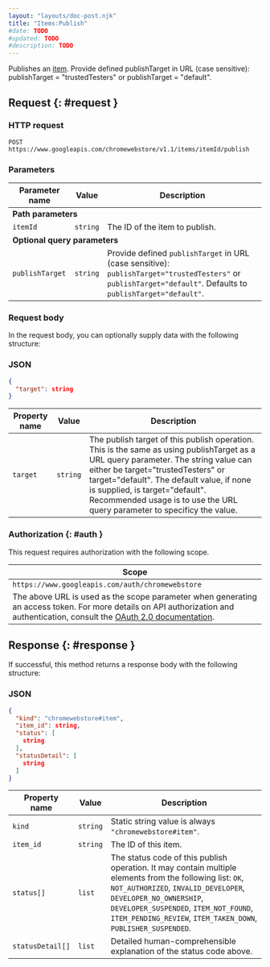```yaml
---
layout: "layouts/doc-post.njk"
title: "Items:Publish"
#date: TODO
#updated: TODO
#description: TODO
---
```


Publishes an [item][1]. Provide defined publishTarget in URL (case sensitive): publishTarget =
"trustedTesters" or publishTarget = "default".

## Request {: #request }

### HTTP request

```text
POST https://www.googleapis.com/chromewebstore/v1.1/items/itemId/publish
```

### Parameters

<table><thead><tr><th>Parameter name</th><th>Value</th><th>Description</th></tr></thead><tbody><tr><td colspan="3"><b>Path parameters</b></td></tr><tr id="itemId"><td><code>itemId</code></td><td><code>string</code></td><td>The ID of the item to publish.</td></tr><tr><td colspan="3"><b>Optional query parameters</b></td></tr><tr id="publishTarget"><td><code>publishTarget</code></td><td><code>string</code></td><td>Provide defined <code>publishTarget</code> in URL (case sensitive): <code>publishTarget="trustedTesters"</code> or <code>publishTarget="default"</code>. Defaults to <code>publishTarget="default"</code>.</td></tr></tbody></table>

### Request body

In the request body, you can optionally supply data with the following structure:

### JSON

```json
{
  "target": string
}
```

<table><thead><tr><th>Property name</th><th>Value</th><th>Description</th></tr></thead><tbody><tr id="target"><td><code>target</code></td><td><code>string</code></td><td>The publish target of this publish operation. This is the same as using publishTarget as a URL query parameter. The string value can either be target="trustedTesters" or target="default". The default value, if none is supplied, is target="default". Recommended usage is to use the URL query parameter to specificy the value.</td></tr></tbody></table>

### Authorization {: #auth }

This request requires authorization with the following scope.

<table><thead><tr><th>Scope</th></tr></thead><tbody><tr><td><code>https://www.googleapis.com/auth/chromewebstore</code></td></tr><tr><td>The above URL is used as the scope parameter when generating an access token. For more details on API authorization and authentication, consult the <a href="https://developers.google.com/accounts/docs/OAuth2">OAuth 2.0 documentation</a>.</td></tr></tbody></table>

## Response {: #response }

If successful, this method returns a response body with the following structure:

### JSON

```json
{
  "kind": "chromewebstore#item",
  "item_id": string,
  "status": [
    string
  ],
  "statusDetail": [
    string
  ]
}
```

<table><thead><tr><th>Property name</th><th>Value</th><th>Description</th></tr></thead><tbody><tr id="kind"><td><code>kind</code></td><td><code>string</code></td><td>Static string value is always <code>"chromewebstore#item"</code>.</td></tr><tr id="item_id"><td><code>item_id</code></td><td><code>string</code></td><td>The ID of this item.</td></tr><tr id="status"><td><code>status[]</code></td><td><code>list</code></td><td>The status code of this publish operation. It may contain multiple elements from the following list: <code>OK</code>, <code>NOT_AUTHORIZED</code>, <code>INVALID_DEVELOPER</code>, <code>DEVELOPER_NO_OWNERSHIP</code>, <code>DEVELOPER_SUSPENDED</code>, <code>ITEM_NOT_FOUND</code>, <code>ITEM_PENDING_REVIEW</code>, <code>ITEM_TAKEN_DOWN</code>, <code>PUBLISHER_SUSPENDED</code>.</td></tr><tr id="statusDetail"><td><code>statusDetail[]</code></td><td><code>list</code></td><td>Detailed human-comprehensible explanation of the status code above.</td></tr></tbody></table>

[1]: /docs/webstore/webstore_api/items/
[2]: https://developers.google.com/accounts/docs/OAuth2
